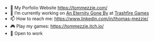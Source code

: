 - 🔗 My Porfolio Website https://tommezzie.com/
- 🔭 I’m currently working on [An Eternity Gone By](https://store.steampowered.com/app/2735110/An_Eternity_Gone_By/) at [Trashfire Games](https://trashfiregames.com/)
- 📫 How to reach me: https://www.linkedin.com/in/thomas-mezzie/
- 🎮 Play my games: https://tommezzie.itch.io/
- 💼 Open to work

<!--
- 👯 I’m looking to collaborate on ...
- 🤔 I’m looking for help with ...
- 💬 Ask me about ...
- 😄 Pronouns: ...
- ⚡ Fun fact: ...
-->
